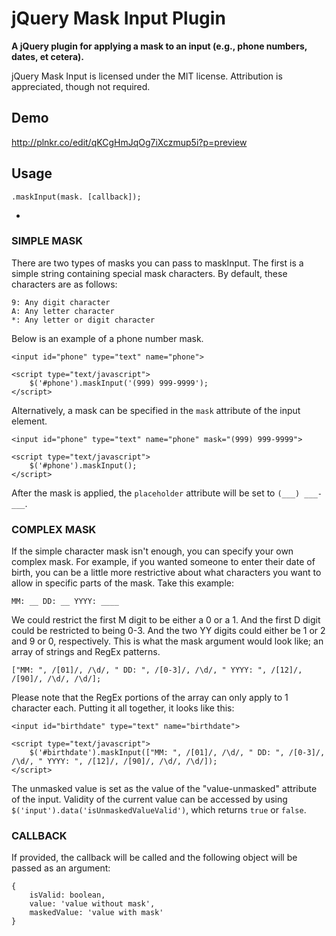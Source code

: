 jQuery Mask Input Plugin
=================

**A jQuery plugin for applying a mask to an input (e.g., phone numbers, dates, et cetera).**

jQuery Mask Input is licensed under the MIT license. Attribution is appreciated, though not required. 

## Demo
http://plnkr.co/edit/qKCgHmJqOg7iXczmup5i?p=preview


## Usage

	.maskInput(mask. [callback]);

-
	
### SIMPLE MASK

There are two types of masks you can pass to maskInput. The first is a simple string containing special mask characters. By default, these characters are as follows:

    9: Any digit character
    A: Any letter character
    *: Any letter or digit character
    
Below is an example of a phone number mask.

	<input id="phone" type="text" name="phone">
	
	<script type="text/javascript">
		$('#phone').maskInput('(999) 999-9999');
	</script>

Alternatively, a mask can be specified in the ``mask`` attribute of the input element.

	<input id="phone" type="text" name="phone" mask="(999) 999-9999">
	
	<script type="text/javascript">
		$('#phone').maskInput();
	</script>

After the mask is applied, the ``placeholder`` attribute will be set to ``(___) ___-___``.


### COMPLEX MASK

If the simple character mask isn't enough, you can specify your own complex mask. For example, if you wanted someone to enter their date of birth, you can be a little more restrictive about what characters you want to allow in specific parts of the mask. Take this example:

	MM: __ DD: __ YYYY: ____

We could restrict the first M digit to be either a 0 or a 1. And the first D digit could be restricted to being 0-3. And the two YY digits could either be 1 or 2 and 9 or 0, respectively. This is what the mask argument would look like; an array of strings and RegEx patterns.

	["MM: ", /[01]/, /\d/, " DD: ", /[0-3]/, /\d/, " YYYY: ", /[12]/, /[90]/, /\d/, /\d/];

Please note that the RegEx portions of the array can only apply to 1 character each. Putting it all together, it looks like this:

	<input id="birthdate" type="text" name="birthdate">
	
	<script type="text/javascript">
		$('#birthdate').maskInput(["MM: ", /[01]/, /\d/, " DD: ", /[0-3]/, /\d/, " YYYY: ", /[12]/, /[90]/, /\d/, /\d/]);
	</script>


The unmasked value is set as the value of the "value-unmasked" attribute of the input. Validity of the current value can be accessed by using ``$('input').data('isUnmaskedValueValid')``, which returns ``true`` or ``false``.


### CALLBACK

If provided, the callback will be called and the following object will be passed as an argument:

	{
		isValid: boolean,
		value: 'value without mask',
		maskedValue: 'value with mask'
	}
	
